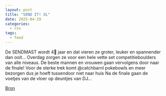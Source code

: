 ```yaml
---
layout: post
title: "SEND IT! XL"
date: 2025-04-29
categories: 
  - rss
tags: 
  - feed
---
```


<p>De SENDMAST wordt 4&#8419; jaar en dat vieren ze groter, leuker en spannender dan ooit&hellip; Overdag zorgen ze voor een hele vette set competitieboulders van alle niveaus. De beste mannen en vrouwen gaan vervolgens door naar de finale! Voor de sterke trek komt @catchbarnl pokebowls en meer bezorgen dus je hoeft tussendoor niet naar huis Na de finale gaan de voetjes van de vloer op deuntjes van DJ&hellip;</p>
<p><a href="https://www.klimkalender.nl/comp/send-it-xl/" rel="noopener noreferrer" target="_blank">Bron</a></p>
